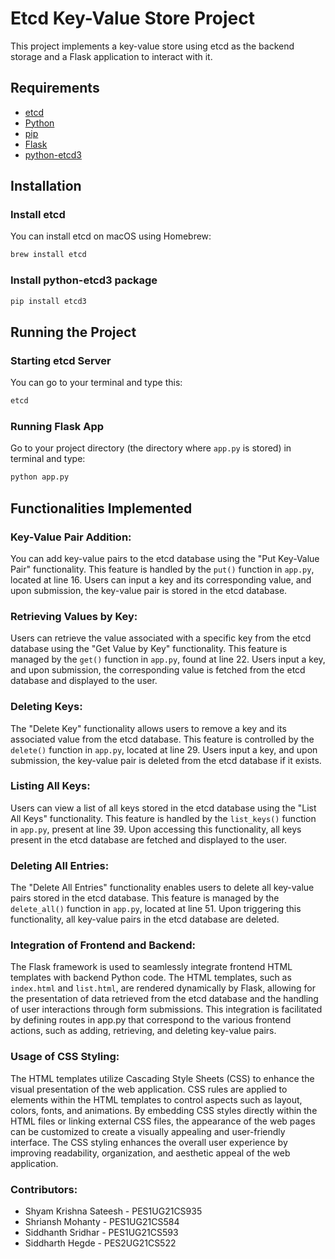 # Etcd Key-Value Store Project

This project implements a key-value store using etcd as the backend storage and a Flask application to interact with it.

## Requirements

- [etcd](https://etcd.io/)
- [Python](https://www.python.org/)
- [pip](https://pypi.org/project/pip/)
- [Flask](https://flask.palletsprojects.com/en/2.1.x/)
- [python-etcd3](https://python-etcd3.readthedocs.io/en/latest/readme.html)

## Installation

### Install etcd

You can install etcd on macOS using Homebrew:

```bash
brew install etcd
```
### Install python-etcd3 package

```python
pip install etcd3
```

## Running the Project

### Starting etcd Server

You can go to your terminal and type this:

```bash
etcd
```

### Running Flask App

Go to your project directory (the directory where `app.py` is stored) in terminal and type:

```bash
python app.py
```
## Functionalities Implemented

### Key-Value Pair Addition: 

You can add key-value pairs to the etcd database using the "Put Key-Value Pair" functionality. This feature is handled by the `put()` function in `app.py`, located at line 16. Users can input a key and its corresponding value, and upon submission, the key-value pair is stored in the etcd database.

### Retrieving Values by Key: 

Users can retrieve the value associated with a specific key from the etcd database using the "Get Value by Key" functionality. This feature is managed by the `get()` function in `app.py`, found at line 22. Users input a key, and upon submission, the corresponding value is fetched from the etcd database and displayed to the user.

### Deleting Keys: 

The "Delete Key" functionality allows users to remove a key and its associated value from the etcd database. This feature is controlled by the `delete()` function in `app.py`, located at line 29. Users input a key, and upon submission, the key-value pair is deleted from the etcd database if it exists.

### Listing All Keys: 

Users can view a list of all keys stored in the etcd database using the "List All Keys" functionality. This feature is handled by the `list_keys()` function in `app.py`, present at line 39. Upon accessing this functionality, all keys present in the etcd database are fetched and displayed to the user.

### Deleting All Entries: 

The "Delete All Entries" functionality enables users to delete all key-value pairs stored in the etcd database. This feature is managed by the `delete_all()` function in `app.py`, located at line 51. Upon triggering this functionality, all key-value pairs in the etcd database are deleted.

### Integration of Frontend and Backend: 

The Flask framework is used to seamlessly integrate frontend HTML templates with backend Python code. The HTML templates, such as `index.html` and `list.html`, are rendered dynamically by Flask, allowing for the presentation of data retrieved from the etcd database and the handling of user interactions through form submissions. This integration is facilitated by defining routes in app.py that correspond to the various frontend actions, such as adding, retrieving, and deleting key-value pairs.

### Usage of CSS Styling: 

The HTML templates utilize Cascading Style Sheets (CSS) to enhance the visual presentation of the web application. CSS rules are applied to elements within the HTML templates to control aspects such as layout, colors, fonts, and animations. By embedding CSS styles directly within the HTML files or linking external CSS files, the appearance of the web pages can be customized to create a visually appealing and user-friendly interface. The CSS styling enhances the overall user experience by improving readability, organization, and aesthetic appeal of the web application.

### Contributors:

- Shyam Krishna Sateesh - PES1UG21CS935
- Shriansh Mohanty - PES1UG21CS584	
- Siddhanth Sridhar - PES1UG21CS593	
- Siddharth Hegde - PES2UG21CS522	


